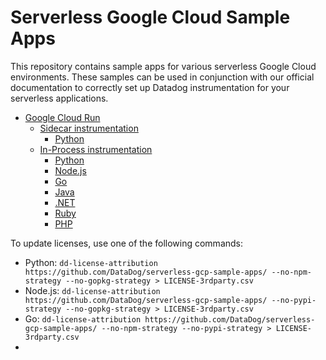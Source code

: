 # Serverless Google Cloud Sample Apps

This repository contains sample apps for various serverless Google Cloud
environments. These samples can be used in conjunction with our official
documentation to correctly set up Datadog instrumentation for your serverless
applications.

- [Google Cloud Run](./cloud-run/)
    - [Sidecar instrumentation](./cloud-run/sidecar/)
        - [Python](./cloud-run/sidecar/python)
    - [In-Process instrumentation](./cloud-run/in-process/)
        - [Python](./cloud-run/in-process/python/)
        - [Node.js](./cloud-run/in-process/node/)
        - [Go](./cloud-run/in-process/go/)
        - [Java](./cloud-run/in-process/java/)
        - [.NET](./cloud-run/in-process/dotnet/)
        - [Ruby](./cloud-run/in-process/ruby/)
        - [PHP](./cloud-run/in-process/php/)

To update licenses, use one of the following commands:
- Python: `dd-license-attribution https://github.com/DataDog/serverless-gcp-sample-apps/ --no-npm-strategy --no-gopkg-strategy > LICENSE-3rdparty.csv`
- Node.js: `dd-license-attribution https://github.com/DataDog/serverless-gcp-sample-apps/ --no-pypi-strategy --no-gopkg-strategy > LICENSE-3rdparty.csv`
- Go: `dd-license-attribution https://github.com/DataDog/serverless-gcp-sample-apps/ --no-npm-strategy --no-pypi-strategy > LICENSE-3rdparty.csv`
-
